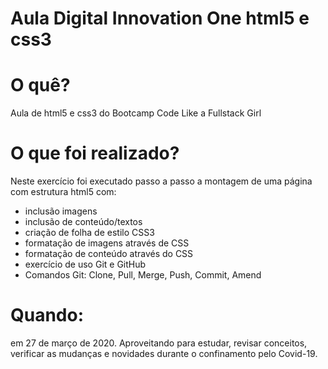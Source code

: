 # Aula Digital Innovation One html5 e css3

# O quê?
Aula de html5 e css3 do Bootcamp Code Like a Fullstack Girl

# O que foi realizado?
Neste exercício foi executado passo a passo a montagem de uma página com estrutura html5 com:
- inclusão imagens
- inclusão de conteúdo/textos
- criação de folha de estilo CSS3
- formatação de imagens através de CSS
- formatação de conteúdo através do CSS
- exercício de uso Git e GitHub
- Comandos Git: Clone, Pull, Merge, Push, Commit, Amend

# Quando: 
em 27 de março de 2020. 
Aproveitando para estudar, revisar conceitos, verificar as mudanças e novidades durante o confinamento pelo Covid-19.




